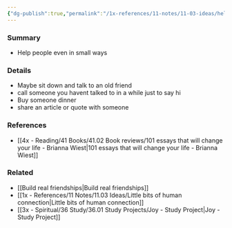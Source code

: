 ```yaml
---
{"dg-publish":true,"permalink":"/1x-references/11-notes/11-03-ideas/help-people-in-small-ways/","title":"Help people in small ways"}
---
```



### Summary
- Help people even in small ways

### Details
- Maybe sit down and talk to an old friend
- call someone you havent talked to in a while just to say hi
- Buy someone dinner
- share an article or quote with someone

### References
- [[4x - Reading/41 Books/41.02 Book reviews/101 essays that will change your life - Brianna Wiest\|101 essays that will change your life - Brianna Wiest]]

### Related
- [[Build real friendships\|Build real friendships]]
- [[1x - References/11 Notes/11.03 Ideas/Little bits of human connection\|Little bits of human connection]]
- [[3x - Spiritual/36 Study/36.01 Study Projects/Joy - Study Project\|Joy - Study Project]]
